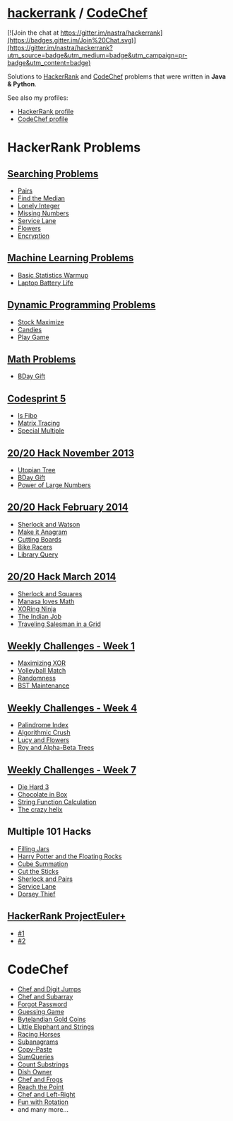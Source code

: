 <a href="http://www.hackerrank.com">hackerrank</a> / <a href="http://www.codechef.com">CodeChef</a>
==========

[![Join the chat at https://gitter.im/nastra/hackerrank](https://badges.gitter.im/Join%20Chat.svg)](https://gitter.im/nastra/hackerrank?utm_source=badge&utm_medium=badge&utm_campaign=pr-badge&utm_content=badge)

Solutions to <a href="http://www.hackerrank.com">HackerRank</a> and <a href="http://www.codechef.com">CodeChef</a> problems that were written in <b>Java & Python</b>. 
<p>See also my profiles:
<ul>
<li><a href="https://www.hackerrank.com/nastra">HackerRank profile</a></li>
<li><a href="http://www.codechef.com/users/nastra">CodeChef profile</a></li>
</ul>
</p>

HackerRank Problems
===================
<a href="https://www.hackerrank.com/categories/algorithms/search">Searching Problems</a>
------------------
- <a href="https://www.hackerrank.com/challenges/pairs">Pairs</a>
- <a href="https://www.hackerrank.com/challenges/find-median">Find the Median</a>
- <a href="https://www.hackerrank.com/challenges/lonely-integer">Lonely Integer</a>
- <a href="https://www.hackerrank.com/challenges/missing-numbers">Missing Numbers</a>
- <a href="https://www.hackerrank.com/challenges/service-lane">Service Lane</a>
- <a href="https://www.hackerrank.com/challenges/flowers">Flowers</a>
- <a href="https://www.hackerrank.com/challenges/encryption">Encryption</a>


<a href="https://www.hackerrank.com/categories/ai/machine-learning">Machine Learning Problems</a>
--------------------------
- <a href="https://www.hackerrank.com/challenges/stat-warmup">Basic Statistics Warmup</a>
- <a href="https://www.hackerrank.com/challenges/battery">Laptop Battery Life</a>


<a href="https://www.hackerrank.com/categories/algorithms/dynamic-programming">Dynamic Programming Problems</a>
-----------------------------
- <a href="https://www.hackerrank.com/challenges/stockmax">Stock Maximize</a>
- <a href="https://www.hackerrank.com/challenges/candies">Candies</a>
- <a href="https://www.hackerrank.com/challenges/play-game">Play Game</a>


<a href="https://www.hackerrank.com/categories/algorithms/maths">Math Problems</a>
--------------
- <a href="https://www.hackerrank.com/challenges/bday-gift">BDay Gift</a>

 
<a href="https://www.hackerrank.com/contests/codesprint5">Codesprint 5</a>
------------
- <a href="https://www.hackerrank.com/contests/codesprint5/challenges/is-fibo">Is Fibo</a>
- <a href="https://www.hackerrank.com/contests/codesprint5/challenges/matrix-tracing">Matrix Tracing</a>
- <a href="https://www.hackerrank.com/contests/codesprint5/challenges/special-multiple">Special Multiple</a>


<a href="https://www.hackerrank.com/contests/nov13">20/20 Hack November 2013</a>
------------------------
- <a href="https://www.hackerrank.com/contests/nov13/challenges/utopian-tree">Utopian Tree</a>
- <a href="https://www.hackerrank.com/contests/nov13/challenges/bday-gift">BDay Gift</a>
- <a href="https://www.hackerrank.com/contests/nov13/challenges/power-of-large-numbers">Power of Large Numbers</a>


<a href="https://www.hackerrank.com/contests/feb14">20/20 Hack February 2014</a>
------------------------
- <a href="https://www.hackerrank.com/contests/feb14/challenges/sherlock-and-watson">Sherlock and Watson</a>
- <a href="https://www.hackerrank.com/contests/feb14/challenges/make-it-anagram">Make it Anagram</a>
- <a href="https://www.hackerrank.com/contests/feb14/challenges/board-cutting">Cutting Boards</a>
- <a href="https://www.hackerrank.com/contests/feb14/challenges/bike-racers">Bike Racers</a>
- <a href="https://www.hackerrank.com/contests/feb14/challenges/library-query">Library Query</a>


<a href="https://www.hackerrank.com/contests/mar14">20/20 Hack March 2014</a>
---------------------
- <a href="https://www.hackerrank.com/contests/mar14/challenges/sherlock-and-squares">Sherlock and Squares</a>
- <a href="https://www.hackerrank.com/contests/mar14/challenges/manasa-loves-maths">Manasa loves Math</a>
- <a href="https://www.hackerrank.com/contests/mar14/challenges/xoring-ninja">XORing Ninja</a>
- <a href="https://www.hackerrank.com/contests/mar14/challenges/the-indian-job">The Indian Job</a>
- <a href="https://www.hackerrank.com/contests/mar14/challenges/tsp-grid">Traveling Salesman in a Grid</a>

<a href="https://www.hackerrank.com/contests/w1/challenges">Weekly Challenges - Week 1</a>
---------------------------
- <a href="https://www.hackerrank.com/contests/w1/challenges/maximizing-xor">Maximizing XOR</a>
- <a href="https://www.hackerrank.com/contests/w1/challenges/volleyball-match">Volleyball Match</a>
- <a href="https://www.hackerrank.com/contests/w1/challenges/randomness">Randomness</a>
- <a href="https://www.hackerrank.com/contests/w1/challenges/bst-maintenance">BST Maintenance</a>


<a href="https://www.hackerrank.com/contests/w4/challenges">Weekly Challenges - Week 4</a>
---------------------------
- <a href="https://www.hackerrank.com/contests/w4/challenges/palindrome-index">Palindrome Index</a>
- <a href="https://www.hackerrank.com/contests/w4/challenges/crush">Algorithmic Crush</a>
- <a href="https://www.hackerrank.com/contests/w4/challenges/lucy-and-flowers">Lucy and Flowers</a>
- <a href="https://www.hackerrank.com/contests/w4/challenges/roy-and-alpha-beta-trees">Roy and Alpha-Beta Trees</a>

<a href="https://www.hackerrank.com/contests/w7">Weekly Challenges - Week 7</a>
--------------------------
- <a href="https://www.hackerrank.com/contests/w7/challenges/die-hard-3">Die Hard 3</a>
- <a href="https://www.hackerrank.com/contests/w7/challenges/chocolate-in-box">Chocolate in Box</a>
- <a href="https://www.hackerrank.com/contests/w7/challenges/string-function-calculation">String Function Calculation</a>
- <a href="https://www.hackerrank.com/contests/w7/challenges/helix">The crazy helix</a>


Multiple 101 Hacks
-------------------
- <a href="https://www.hackerrank.com/contests/101jan14/challenges/filling-jars">Filling Jars</a>
- <a href="https://www.hackerrank.com/contests/101jan14/challenges/harry-potter-and-the-floating-rocks">Harry Potter and the Floating Rocks</a>
- <a href="https://www.hackerrank.com/contests/101jan14/challenges/cube-summation">Cube Summation</a>
- <a href="https://www.hackerrank.com/contests/101feb14/challenges/cut-the-sticks">Cut the Sticks</a>
- <a href="https://www.hackerrank.com/contests/101feb14/challenges/sherlock-and-pairs">Sherlock and Pairs</a>
- <a href="https://www.hackerrank.com/contests/101nov13/challenges/service-lane">Service Lane</a>
- <a href="https://www.hackerrank.com/contests/101nov13/challenges/dorsey-thief">Dorsey Thief</a>

<a href="https://www.hackerrank.com/contests/projecteuler/challenges">HackerRank ProjectEuler+</a>
-----------------------------------------------
- <a href="https://www.hackerrank.com/contests/projecteuler/challenges/euler001">#1</a>
- <a href="https://www.hackerrank.com/contests/projecteuler/challenges/euler002">#2</a>


CodeChef
========
- <a href="http://www.codechef.com/problems/DIGJUMP/">Chef and Digit Jumps</a>
- <a href="http://www.codechef.com/problems/CHEFZOT/">Chef and Subarray</a>
- <a href="http://www.codechef.com/problems/FORGETPW/">Forgot Password</a>
- <a href="http://www.codechef.com/problems/GUESS/">Guessing Game</a>
- <a href="http://www.codechef.com/problems/COINS">Bytelandian Gold Coins</a>
- <a href="http://www.codechef.com/problems/LUCKYSTR/">Little Elephant and Strings</a>
- <a href="http://www.codechef.com/problems/HORSES/">Racing Horses</a>
- <a href="http://www.codechef.com/problems/SUBANAGR/">Subanagrams</a>
- <a href="http://www.codechef.com/COOK48/problems/RRCOPY/">Copy-Paste</a>
- <a href="http://www.codechef.com/COOK48/problems/RRSUM">SumQueries</a>
- <a href="http://www.codechef.com/JULY14/problems/CSUB/">Count Substrings</a>
- <a href="http://www.codechef.com/problems/DISHOWN">Dish Owner</a>
- <a href="http://www.codechef.com/JULY14/problems/FROGV/">Chef and Frogs</a>
- <a href="http://www.codechef.com/JULY14/problems/RETPO/">Reach the Point</a>
- <a href="http://www.codechef.com/SEPT14/problems/CHEFLR">Chef and Left-Right</a>
- <a href="http://www.codechef.com/SEPT14/problems/ROTATION">Fun with Rotation</a>
- and many more...
